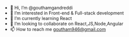 - 👋 Hi, I’m @gouthamgandreddi
- 👀 I’m interested in Front-end & Full-stack development
- 🌱 I’m currently learning React
- 💞️ I’m looking to collaborate on React,JS,Node,Angular
- 📫 How to reach me goutham946@gmail.com

<!---
gouthamgandreddi/gouthamgandreddi is a ✨ special ✨ repository because its `README.md` (this file) appears on your GitHub profile.
You can click the Preview link to take a look at your changes.
--->
